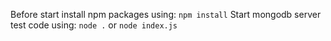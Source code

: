 Before start install npm packages using:
`npm install`
Start mongodb server test code using:
`node .` or `node index.js`
